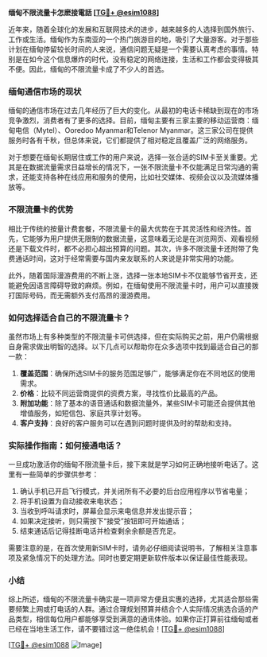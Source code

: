 **缅甸不限流量卡怎麽接電話 [[TG💪+ @esim1088](https://t.me/s/esim1088)]**

近年来，随着全球化的发展和互联网技术的进步，越来越多的人选择到国外旅行、工作或生活。缅甸作为东南亚的一个热门旅游目的地，吸引了大量游客。对于那些计划在缅甸停留较长时间的人来说，通信问题无疑是一个需要认真考虑的事情。特别是在如今这个信息爆炸的时代，没有稳定的网络连接，生活和工作都会变得极其不便。因此，缅甸的不限流量卡成了不少人的首选。

### 缅甸通信市场的现状

缅甸的通信市场在过去几年经历了巨大的变化。从最初的电话卡稀缺到现在的市场竞争激烈，消费者有了更多的选择。目前，缅甸主要有三家主要的移动运营商：缅甸电信（Mytel）、Ooredoo Myanmar和Telenor Myanmar。这三家公司在提供服务时各有千秋，但总体来说，它们都提供了相对稳定且覆盖广泛的网络服务。

对于想要在缅甸长期居住或工作的用户来说，选择一张合适的SIM卡至关重要。尤其是在数据流量需求日益增长的情况下，一张不限流量卡不仅能满足日常沟通的需求，还能支持各种在线应用和服务的使用，比如社交媒体、视频会议以及流媒体播放等。

### 不限流量卡的优势

相比于传统的按量计费套餐，不限流量卡的最大优势在于其灵活性和经济性。首先，它能够为用户提供无限制的数据流量，这意味着无论是在浏览网页、观看视频还是下载文件时，都不必担心超出预算的问题。其次，许多不限流量卡还附带了免费通话时间，这对于经常需要与国内亲友联系的人来说是非常实用的功能。

此外，随着国际漫游费用的不断上涨，选择一张本地SIM卡不仅能够节省开支，还能避免因语言障碍导致的麻烦。例如，在缅甸使用不限流量卡时，用户可以直接拨打国际号码，而无需额外支付高昂的漫游费用。

### 如何选择适合自己的不限流量卡？

虽然市场上有多种类型的不限流量卡可供选择，但在实际购买之前，用户仍需根据自身需求做出明智的选择。以下几点可以帮助你在众多选项中找到最适合自己的那一款：

1. **覆盖范围**：确保所选SIM卡的服务范围足够广，能够满足你在不同地区的使用需求。
2. **价格**：比较不同运营商提供的资费方案，寻找性价比最高的产品。
3. **附加功能**：除了基本的语音通话和数据流量外，某些SIM卡可能还会提供其他增值服务，如短信包、家庭共享计划等。
4. **客户支持**：良好的客户服务可以在遇到问题时提供及时的帮助和支持。

### 实际操作指南：如何接通电话？

一旦成功激活你的缅甸不限流量卡后，接下来就是学习如何正确地接听电话了。这里有一些简单的步骤供参考：

1. 确认手机已开启飞行模式，并关闭所有不必要的后台应用程序以节省电量；
2. 将手机设置为自动接收来电状态；
3. 当收到呼叫请求时，屏幕会显示来电信息并发出提示音；
4. 如果决定接听，则只需按下“接受”按钮即可开始通话；
5. 结束通话后记得挂断电话并检查剩余余额是否充足。

需要注意的是，在首次使用新SIM卡时，请务必仔细阅读说明书，了解相关注意事项及紧急情况下的处理方法。同时也要定期更新软件版本以保证最佳性能表现。

### 小结

综上所述，缅甸的不限流量卡确实是一项非常方便且实惠的选择，尤其适合那些需要频繁上网或打电话的人群。通过合理规划预算并结合个人实际情况挑选合适的产品类型，相信每位用户都能够享受到满意的通讯体验。如果你正打算前往缅甸或者已经在当地生活工作，请不要错过这一绝佳机会！[[TG💪+ @esim1088](https://t.me/s/esim1088)]

[[TG💪+ @esim1088](https://t.me/s/esim1088) ![Image](https://i.postimg.cc/4NQfJmqS/Snipaste-2025-05-13-00-14-12.png)]